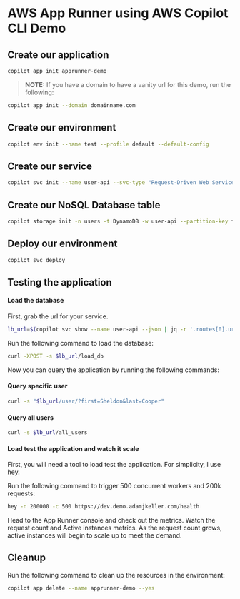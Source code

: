 # AWS App Runner using AWS Copilot CLI Demo

## Create our application

```bash
copilot app init apprunner-demo
```

> **NOTE:** If you have a domain to have a vanity url for this demo, run the following:

```bash
copilot app init --domain domainname.com
```

## Create our environment

```bash
copilot env init --name test --profile default --default-config
```

## Create our service

```bash
copilot svc init --name user-api --svc-type "Request-Driven Web Service" --dockerfile ./Dockerfile
```

## Create our NoSQL Database table

```bash
copilot storage init -n users -t DynamoDB -w user-api --partition-key first_name:S --sort-key last_name:S --no-lsi
```

## Deploy our environment

```bash
copilot svc deploy
```

## Testing the application

#### Load the database

First, grab the url for your service.

```bash
lb_url=$(copilot svc show --name user-api --json | jq -r '.routes[0].url')
```

Run the following command to load the database:

```bash
curl -XPOST -s $lb_url/load_db
```

Now you can query the application by running the following commands:

#### Query specific user

```bash
curl -s "$lb_url/user/?first=Sheldon&last=Cooper"
```

#### Query all users

```bash
curl -s $lb_url/all_users
```

#### Load test the application and watch it scale

First, you will need a tool to load test the application.
For simplicity, I use [hey](https://github.com/rakyll/hey).

Run the following command to trigger 500 concurrent workers and 200k requests:

```bash
hey -n 200000 -c 500 https://dev.demo.adamjkeller.com/health
```

Head to the App Runner console and check out the metrics.
Watch the request count and Active instances metrics.
As the request count grows, active instances will begin to scale up to meet the demand.

## Cleanup

Run the following command to clean up the resources in the environment:

```bash
copilot app delete --name apprunner-demo --yes
```
